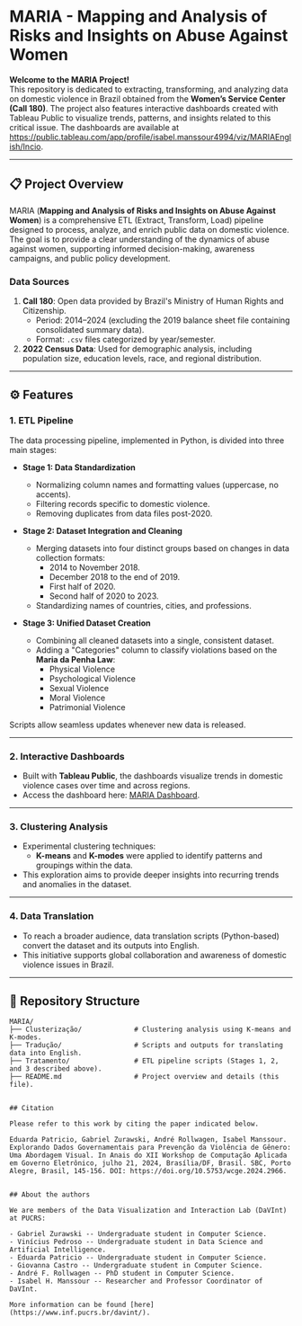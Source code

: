 # MARIA - Mapping and Analysis of Risks and Insights on Abuse Against Women

**Welcome to the MARIA Project!**  
This repository is dedicated to extracting, transforming, and analyzing data on domestic violence in Brazil obtained from the **Women’s Service Center (Call 180)**. The project also features interactive dashboards created with Tableau Public to visualize trends, patterns, and insights related to this critical issue. The dashboards are available at https://public.tableau.com/app/profile/isabel.manssour4994/viz/MARIAEnglish/Incio.

---

## 📋 Project Overview

MARIA (**Mapping and Analysis of Risks and Insights on Abuse Against Women**) is a comprehensive ETL (Extract, Transform, Load) pipeline designed to process, analyze, and enrich public data on domestic violence. The goal is to provide a clear understanding of the dynamics of abuse against women, supporting informed decision-making, awareness campaigns, and public policy development.

### Data Sources
1. **Call 180**: Open data provided by Brazil's Ministry of Human Rights and Citizenship.  
   - Period: 2014–2024 (excluding the 2019 balance sheet file containing consolidated summary data).
   - Format: `.csv` files categorized by year/semester.
2. **2022 Census Data**: Used for demographic analysis, including population size, education levels, race, and regional distribution.

---

## ⚙️ Features

### 1. ETL Pipeline
The data processing pipeline, implemented in Python, is divided into three main stages:  
- **Stage 1: Data Standardization**  
  - Normalizing column names and formatting values (uppercase, no accents).  
  - Filtering records specific to domestic violence.  
  - Removing duplicates from data files post-2020.

- **Stage 2: Dataset Integration and Cleaning**  
  - Merging datasets into four distinct groups based on changes in data collection formats:  
    - 2014 to November 2018.  
    - December 2018 to the end of 2019.  
    - First half of 2020.  
    - Second half of 2020 to 2023.  
  - Standardizing names of countries, cities, and professions.

- **Stage 3: Unified Dataset Creation**  
  - Combining all cleaned datasets into a single, consistent dataset.  
  - Adding a "Categories" column to classify violations based on the **Maria da Penha Law**:  
    - Physical Violence  
    - Psychological Violence  
    - Sexual Violence  
    - Moral Violence  
    - Patrimonial Violence  

Scripts allow seamless updates whenever new data is released.

---

### 2. Interactive Dashboards
- Built with **Tableau Public**, the dashboards visualize trends in domestic violence cases over time and across regions.  
- Access the dashboard here: [MARIA Dashboard](https://public.tableau.com/app/profile/isabel.manssour4994/viz/MARIAEnglish/Incio).

---

### 3. Clustering Analysis
- Experimental clustering techniques:
  - **K-means** and **K-modes** were applied to identify patterns and groupings within the data.  
- This exploration aims to provide deeper insights into recurring trends and anomalies in the dataset.

---

### 4. Data Translation
- To reach a broader audience, data translation scripts (Python-based) convert the dataset and its outputs into English.  
- This initiative supports global collaboration and awareness of domestic violence issues in Brazil.

---

## 📁 Repository Structure

```plaintext
MARIA/
├── Clusterização/             # Clustering analysis using K-means and K-modes.
├── Tradução/                  # Scripts and outputs for translating data into English.
├── Tratamento/                # ETL pipeline scripts (Stages 1, 2, and 3 described above).
├── README.md                  # Project overview and details (this file).


## Citation

Please refer to this work by citing the paper indicated below.

Eduarda Patricio, Gabriel Zurawski, André Rollwagen, Isabel Manssour. Explorando Dados Governamentais para Prevenção da Violência de Gênero: Uma Abordagem Visual. In Anais do XII Workshop de Computação Aplicada em Governo Eletrônico, julho 21, 2024, Brasília/DF, Brasil. SBC, Porto Alegre, Brasil, 145-156. DOI: https://doi.org/10.5753/wcge.2024.2966.


## About the authors

We are members of the Data Visualization and Interaction Lab (DaVInt) at PUCRS:

- Gabriel Zurawski -- Undergraduate student in Computer Science.
- Vinícius Pedroso -- Undergraduate student in Data Science and Artificial Intelligence.
- Eduarda Patricio -- Undergraduate student in Computer Science.
- Giovanna Castro -- Undergraduate student in Computer Science.
- André F. Rollwagen -- PhD student in Computer Science.
- Isabel H. Manssour -- Researcher and Professor Coordinator of DaVInt.

More information can be found [here](https://www.inf.pucrs.br/davint/).
